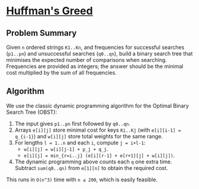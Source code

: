 # [Huffman's Greed](https://www.spoj.com/problems/GREEDULM/)

## Problem Summary
Given `n` ordered strings `K1..Kn`, and frequencies for successful searches (`p1..pn`) and unsuccessful searches (`q0..qn`), build a binary search tree that minimises the expected number of comparisons when searching. Frequencies are provided as integers; the answer should be the minimal cost multiplied by the sum of all frequencies.

## Algorithm
We use the classic dynamic programming algorithm for the Optimal Binary Search Tree (OBST):

1. The input gives `p1..pn` first followed by `q0..qn`.
2. Arrays `e[i][j]` store minimal cost for keys `Ki..Kj` (with `e[i][i-1] = q_{i-1}`) and `w[i][j]` store total weights for the same range.
3. For lengths `l = 1..n` and each `i`, compute `j = i+l-1`:
   - `w[i][j] = w[i][j-1] + p_j + q_j`.
   - `e[i][j] = min_{r=i..j} (e[i][r-1] + e[r+1][j] + w[i][j])`.
4. The dynamic programming above counts each `q` one extra time. Subtract `sum(q0..qn)` from `e[1][n]` to obtain the required cost.

This runs in `O(n^3)` time with `n ≤ 200`, which is easily feasible.
